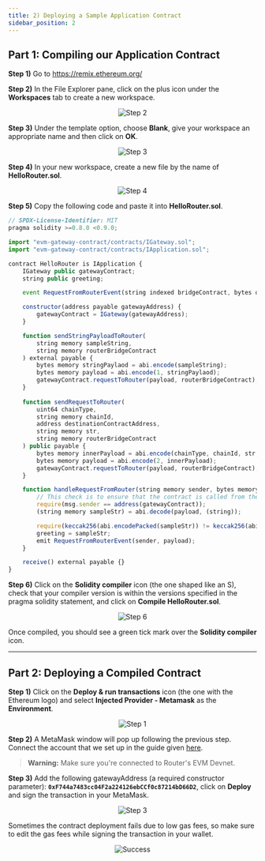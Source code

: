 ```yaml
---
title: 2) Deploying a Sample Application Contract
sidebar_position: 2
---
```


## Part 1: Compiling our Application Contract

**Step 1)** Go to https://remix.ethereum.org/

**Step 2)** In the File Explorer pane, click on the plus icon under the **Workspaces** tab to create a new workspace.

<center><img src={require('./images/deploying-a-sample-application-contract/step-2.png').default} alt="Step 2" style={{width: 300, marginBottom: 12}} /></center>


**Step 3)** Under the template option, choose **Blank**, give your workspace an appropriate name and then click on **OK**.

<center><img src={require('./images/deploying-a-sample-application-contract/step-3.png').default} alt="Step 3" style={{width: 300, marginBottom: 12}} /></center>

**Step 4)** In your new workspace, create a new file by the name of **HelloRouter.sol**.

<center><img src={require('./images/deploying-a-sample-application-contract/step-4.png').default} alt="Step 4" style={{width: 300, marginBottom: 12}} /></center>

**Step 5)** Copy the following code and paste it into **HelloRouter.sol**.

```javascript
// SPDX-License-Identifier: MIT
pragma solidity >=0.8.0 <0.9.0;

import "evm-gateway-contract/contracts/IGateway.sol";
import "evm-gateway-contract/contracts/IApplication.sol";

contract HelloRouter is IApplication {
    IGateway public gatewayContract;
    string public greeting;

    event RequestFromRouterEvent(string indexed bridgeContract, bytes data);

    constructor(address payable gatewayAddress) {
        gatewayContract = IGateway(gatewayAddress);
    }

    function sendStringPayloadToRouter(
        string memory sampleString,
        string memory routerBridgeContract
    ) external payable {
        bytes memory stringPaylaod = abi.encode(sampleString);
        bytes memory payload = abi.encode(1, stringPaylaod);
        gatewayContract.requestToRouter(payload, routerBridgeContract);
    }
    
    function sendRequestToRouter(
        uint64 chainType,
        string memory chainId,
        address destinationContractAddress,
        string memory str,
        string memory routerBridgeContract
    ) public payable {
        bytes memory innerPayload = abi.encode(chainType, chainId, str, destinationContractAddress);
        bytes memory payload = abi.encode(2, innerPayload);
        gatewayContract.requestToRouter(payload, routerBridgeContract);
    }

    function handleRequestFromRouter(string memory sender, bytes memory payload) override external {
        // This check is to ensure that the contract is called from the Gateway only.
        require(msg.sender == address(gatewayContract));
        (string memory sampleStr) = abi.decode(payload, (string));

        require(keccak256(abi.encodePacked(sampleStr)) != keccak256(abi.encodePacked("")));
        greeting = sampleStr;
        emit RequestFromRouterEvent(sender, payload);
    }

    receive() external payable {}
}
```

**Step 6)** Click on the **Solidity compiler** icon (the one shaped like an S), check that your compiler version is within the versions specified in the pragma solidity statement, and click on **Compile HelloRouter.sol**.

<center><img src={require('./images/deploying-a-sample-application-contract/step-6.png').default} alt="Step 6" style={{ marginBottom: 12 }} /></center>

Once compiled, you should see a green tick mark over the **Solidity compiler** icon.

---------------------------------

## Part 2: Deploying a Compiled Contract

**Step 1)** Click on the **Deploy & run transactions** icon (the one with the Ethereum logo) and select **Injected Provider - Metamask** as the **Environment**.

<center><img src={require('./images/deploying-a-sample-application-contract/part-2-step-1.png').default} alt="Step 1" style={{ marginBottom: 12 }} /></center>

**Step 2)** A MetaMask window will pop up following the previous step. Connect the account that we set up in the guide given [here](./setting-up-routers-evm-devnet#part-2-importing-a-wallet-to-interact-with-the-devnet).

> **Warning:** Make sure you're connected to Router's EVM Devnet.

**Step 3)** Add the following gatewayAddress (a required constructor parameter): **`0xF744a7483cc04F2a224126ebCCf0c87214bD66D2`**, click on **Deploy** and sign the transaction in your MetaMask.

<center><img src={require('./images/deploying-a-sample-application-contract/part-2-step-3.png').default} alt="Step 3" style={{ width: 300, marginBottom: 12 }} /></center>

Sometimes the contract deployment fails due to low gas fees, so make sure to edit the gas fees while signing the transaction in your wallet.

<center><img src={require('./images/deploying-a-sample-application-contract/success.png').default} alt="Success" style={{ marginBottom: 12 }} /></center>